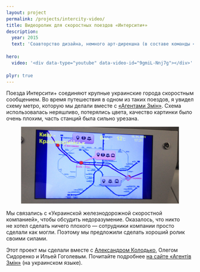 ```yaml
---
layout: project
permalink: /projects/intercity-video/
title: Видеоролик для скоростных поездов «Интерсити+»
description:
  year: 2015
  text: 'Соавторство дизайна, немного арт-дирекшна (в составе команды <a href="https://facebook.com/agentyzmin">«Агенти Змін»</a>)'

hero:
  video: '<div data-type="youtube" data-video-id="9gmiL-Nnj7g"></div>'

plyr: true
---
```


Поезда Интерсити+ соединяют крупные украинские города скоростным сообщением. Во время путешествия в одном из таких поездов, я увидел схему метро, которую мы делали вместе с <a href="https://facebook.com/agentyzmin">«Агентами Змін»</a>. Схема использовалась неряшливо, потерялись цвета, качество картинки было очень плохим, часть станций была сильно урезана.

<figure>
  <img src="/i/projects/intercity-video/before.jpg" alt="Кадр из предыдущего видео">
</figure>

Мы связались с «Украинской железнодорожной скоростной компанией», чтобы обсудить недоразумение. Оказалось, что никто не хотел сделать ничего плохого — сотрудники компании просто сделали как могли. Поэтому мы предложили сделать хороший ролик своими силами.

Этот проект мы сделали вместе с [Александром Колодько](http://alexkolodko.com/), Олегом Сидоренко и Ильей Гоголевым. Почитайте подробнее [на сайте «Агентів Змін»](http://a3.kyiv.ua/intercity/) (на украинском языке).
